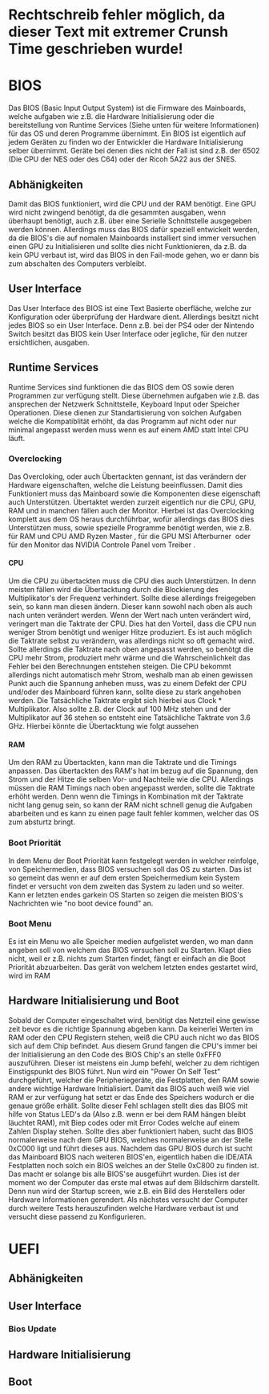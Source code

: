 # Rechtschreib fehler möglich, da dieser Text mit extremer Crunsh Time geschrieben wurde!

# BIOS
Das BIOS (Basic Input Output System) ist die Firmware des <LINK INTERN Mainboard>Mainboards</LINK>, welche aufgaben wie z.B. die Hardware Initialisierung oder die bereitstellung von Runtime Services (Siehe unten für weitere Informationen) für das OS und deren Programme übernimmt. Ein BIOS ist eigentlich auf jedem Geräten zu finden wo der Entwickler die Hardware Initialisierung selber übernimmt. Geräte bei denen dies nicht der Fall ist sind z.B. der 6502 (Die CPU der NES oder des C64) oder der Ricoh 5A22 aus der SNES.

## Abhänigkeiten
Damit das BIOS funktioniert, wird die CPU und der RAM benötigt. Eine GPU wird nicht zwingend benötigt, da die gesammten ausgaben, wenn überhaupt benötigt, auch z.B. über eine <LINK INTERN Serielle Schnittstelle>Serielle Schnittstelle</LINK> ausgegeben werden können. Allerdings muss das BIOS dafür speziell entwickelt werden, da die BIOS's die auf nomalen <LINK INTERN Mainboard>Mainboards</LINK> installiert sind immer versuchen einen <LINK INTERN GPU>GPU</LINK> zu Initialisieren und sollte dies nicht Funktionieren, da z.B. da kein <LINK INTERN GPU>GPU</GPU> verbaut ist, wird das BIOS in den Fail-mode gehen, wo er dann bis zum abschalten des Computers verbleibt.

## User Interface
Das User Interface des BIOS ist eine Text Basierte oberfläche, welche zur Konfiguration oder überprüfung der Hardware dient. Allerdings besitzt nicht jedes BIOS so ein User Interface. Denn z.B. bei der PS4 oder der Nintendo Switch besitzt das BIOS kein User Interface oder jegliche, für den nutzer ersichtlichen, ausgaben.

## Runtime Services
Runtime Services sind funktionen die das BIOS dem OS sowie deren Programmen zur verfügung stellt. Diese übernehmen aufgaben wie z.B. das ansprechen der Netzwerk Schnittstelle, Keyboard Input oder Speicher Operationen. Diese dienen zur Standartisierung von solchen Aufgaben welche die Kompatiblität erhöht, da das Programm auf nicht oder nur minimal angepasst werden muss wenn es auf einem AMD statt Intel CPU läuft.

### Overclocking
Das Overcloking, oder auch Übertackten gennant, ist das verändern der Hardware eigenschaften, welche die Leistung beeinflussen. Damit dies Funktioniert muss das <LINK INTERN Mainboard>Mainboard</LINK> sowie die Komponenten diese eigenschaft auch Unterstützen. Übertaktet werden zurzeit eigentlich nur die <LINK INTERN CPU>CPU</LINK>, <LINK INTERN GPU>GPU</LINK>, <LINK INTERN RAM>RAM</LINK> und in manchen fällen auch der <LINK INTERN Monitor>Monitor</LINK>. Hierbei ist das Overclocking komplett aus dem OS heraus durchführbar, wofür allerdings das BIOS dies Unterstützen muss, sowie spezielle Programme benötigt werden, wie z.B. für RAM und CPU AMD Ryzen Master <IMG bios_0006.png>, für die GPU MSI Afterburner <IMG bios_0005.png> oder für den Monitor das NVIDIA Controle Panel vom Treiber <IMG bios_0007.png>.

#### CPU
Um die CPU zu übertackten muss die <LINK INTERN CPU>CPU</LINK> dies auch Unterstützen. In denn meisten fällen wird die Übertacktung durch die Blockierung des Multiplikator's der Frequenz verhindert. Sollte diese allerdings freigegeben sein, so kann man diesen ändern. Dieser kann sowohl nach oben als auch nach unten verändert werden. Wenn der Wert nach unten verändert wird, veringert man die Taktrate der CPU. Dies hat den Vorteil, dass die CPU nun weniger Strom benötigt und weniger Hitze produziert. Es ist auch möglich die Taktrate selbst zu verändern, was allerdings nicht so oft gemacht wird. Sollte allerdings die Taktrate nach oben angepasst werden, so benötgt die CPU mehr Strom, produziert mehr wärme und die Wahrscheinlichkeit das Fehler bei den Berechnungen entstehen steigen. Die CPU bekommt allerdings nicht automatisch mehr Strom, weshalb man ab einen gewissen Punkt auch die Spannung anheben muss, was zu einem Defekt der <LINK INTERN CPU>CPU</LINK> und/oder des <LINK INTERN Mainboard>Mainboard</LINK> führen kann, sollte diese zu stark angehoben werden. 
Die Tatsächliche Taktrate ergibt sich hierbei aus Clock * Multiplikator. Also sollte z.B. der Clock auf 100 MHz stehen und der Multiplikator auf 36 stehen so entsteht eine Tatsächliche Taktrate von 3.6 GHz. Hierbei könnte die Übertacktung wie folgt aussehen <IMG bios_0008.png></IMG>

#### RAM
Um den <LINK INTERN RAM>RAM</LINK> zu Übertackten, kann man die Taktrate und die Timings anpassen. Das übertackten des <LINK INTERN RAM>RAM's</LINK> hat im bezug auf die Spannung, den Strom und der Hitze die selben Vor- und Nachteile wie die <LINK INTERN CPU>CPU</LINK>. Allerdings müssen die RAM Timings nach oben angepasst werden, sollte die Taktrate erhöht werden. Denn wenn die Timings in Kombination mit der Taktrate nicht lang genug sein, so kann der <LINK INTERN RAM>RAM</LINK> nicht schnell genug die Aufgaben abarbeiten und es kann zu einen page fault fehler kommen, welcher das OS zum absturtz bringt.

### Boot Priorität
In dem Menu der Boot Priorität kann festgelegt werden in welcher reinfolge, von Speichermedien, dass BIOS versuchen soll das OS zu starten. Das ist so gemeint das wenn er auf dem ersten Speichermedium kein System findet er versucht von dem zweiten das System zu laden und so weiter. Kann er letzten endes garkein OS Starten so zeigen die meisten BIOS's Nachrichten wie "no boot device found" an.

### Boot Menu
Es ist ein Menu wo alle Speicher medien aufgelistet werden, wo man dann angeben soll von welchem das BIOS versuchen soll zu Starten. Klapt dies nicht, weil er z.B. nichts zum Starten findet, fängt er einfach an die Boot Priorität abzuarbeiten. Das gerät von welchem letzten endes gestartet wird, wird im <LINK INTERN RAM>RAM</RAM>

## Hardware Initialisierung und Boot
Sobald der Computer eingeschaltet wird, benötigt das <LINK INTERN Netzteil>Netzteil</LINK> eine gewisse zeit bevor es die richtige Spannung abgeben kann. Da keinerlei Werten im <LINK INTERN RAM>RAM</LINK> oder den CPU Registern stehen, weiß die CPU auch nicht wo das BIOS sich auf dem Chip befindet. Aus diesem Grund fangen die <LINK INTERN CPU>CPU's</LINK> immer bei der Initialisierung an den Code des BIOS Chip's an stelle 0xFFF0 auszuführen. Dieser ist meistens ein Jump befehl, welcher zu dem richtigen Einstigspunkt des BIOS führt. Nun wird ein "Power On Self Test" durchgeführt, welcher die Peripheriegeräte, die Festplatten, den <LINK INTERN RAM>RAM</LINK> sowie andere wichtige Hardware Initialisiert. Damit das BIOS auch weiß wie viel <LINK INTERN RAM>RAM</LINK> er zur verfügung hat setzt er das Ende des Speichers wodurch er die genaue größe erhällt. Sollte dieser Fehl schlagen stellt dies das BIOS mit hilfe von Status LED's da (Also z.B. wenn er bei dem RAM hängen bleibt läuchtet RAM), mit Biep codes oder mit Error Codes welche auf einem Zahlen Display stehen. Sollte dies aber funktioniert haben, sucht das BIOS normalerweise nach dem GPU BIOS, welches normalerweise an der Stelle 0xC000 ligt und führt dieses aus. Nachdem das GPU BIOS durch ist sucht das Mainboard BIOS nach weiteren BIOS'en, eigentlich haben die IDE/ATA Festplatten noch solch ein BIOS welches an der Stelle 0xC800 zu finden ist. Das macht er solange bis alle BIOS'se ausgeführt wurden. Dies ist der moment wo der Computer das erste mal etwas auf dem Bildschirm darstellt. Denn nun wird der Startup screen, wie z.B. ein Bild des Herstellers oder Hardware Informationen gerendert. Als nächstes versucht der Computer durch weitere Tests herauszufinden welche Hardware verbaut ist und versucht diese passend zu Konfigurieren.

# UEFI

## Abhänigkeiten

## User Interface

### Bios Update

## Hardware Initialisierung

## Boot